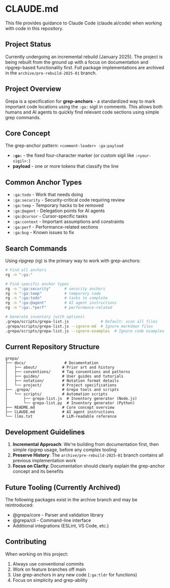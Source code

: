 # CLAUDE.md
<!-- :ga:tldr AI agent instructions for working with the grepa repository -->
<!-- :ga:meta Claude Code configuration and development guidelines -->

This file provides guidance to Claude Code (claude.ai/code) when working with code in this repository.

## Project Status

Currently undergoing an incremental rebuild (January 2025). The project is being rebuilt from the ground up with a focus on documentation and ripgrep-based functionality first. Full package implementations are archived in the `archive/pre-rebuild-2025-01` branch.

## Project Overview

Grepa is a specification for **grep-anchors** - a standardized way to mark important code locations using the `:ga:` sigil in comments. This allows both humans and AI agents to quickly find relevant code sections using simple grep commands.

## Core Concept

The grep-anchor pattern: `<comment-leader> :ga:payload`
- **`:ga:`** - the fixed four-character marker (or custom sigil like `:<your-sigil>:`)
- **payload** - one or more tokens that classify the line

## Common Anchor Types

- `:ga:todo` - Work that needs doing
- `:ga:security` - Security-critical code requiring review
- `:ga:temp` - Temporary hacks to be removed  
- `:ga:@agent` - Delegation points for AI agents
- `:ga:@cursor` - Cursor-specific tasks
- `:ga:context` - Important assumptions and constraints
- `:ga:perf` - Performance-related sections
- `:ga:bug` - Known issues to fix

## Search Commands

Using ripgrep (rg) is the primary way to work with grep-anchors:

```bash
# Find all anchors
rg -n ":ga:"

# Find specific anchor types
rg -n ":ga:security"      # security anchors
rg -n ":ga:temp"          # temporary code
rg -n ":ga:todo"          # tasks to complete
rg -n ":ga:@agent"        # AI agent instructions
rg -n ":ga:.*perf"        # performance-related

# Generate inventory (with options)
.grepa/scripts/grepa-list.js              # Default: scan all files
.grepa/scripts/grepa-list.js --ignore-md  # Ignore markdown files
.grepa/scripts/grepa-list.js --ignore-examples  # Ignore code examples
```

## Current Repository Structure

```
grepa/
├── docs/                 # Documentation
│   ├── about/           # Prior art and history
│   ├── conventions/     # Tag conventions and patterns
│   ├── guides/          # User guides and tutorials
│   ├── notation/        # Notation format details
│   └── project/         # Project specifications
├── .grepa/              # Grepa tools and scripts
│   └── scripts/         # Automation scripts
│       ├── grepa-list.js  # Inventory generator (Node.js)
│       └── grepa-list.py  # Inventory generator (Python)
├── README.md            # Core concept overview
├── CLAUDE.md            # AI agent instructions
└── llms.txt             # LLM-readable reference
```

## Development Guidelines

1. **Incremental Approach**: We're building from documentation first, then simple ripgrep usage, before any complex tooling
2. **Preserve History**: The `archive/pre-rebuild-2025-01` branch contains all previous implementation work
3. **Focus on Clarity**: Documentation should clearly explain the grep-anchor concept and its benefits

## Future Tooling (Currently Archived)

The following packages exist in the archive branch and may be reintroduced:
- @grepa/core - Parser and validation library
- @grepa/cli - Command-line interface
- Additional integrations (ESLint, VS Code, etc.)

## Contributing

When working on this project:
1. Always use conventional commits
2. Work on feature branches off main
3. Use grep-anchors in any new code (`:ga:tldr` for functions)
4. Focus on simplicity and grep-ability
